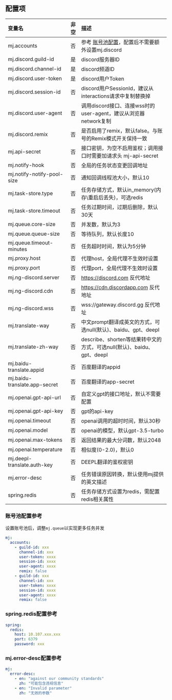 ## 配置项

| 变量名 | 非空 | 描述 |
| :-----| :----: | :---- |
| mj.accounts | 否 | 参考 [账号池配置](./config.md#%E8%B4%A6%E5%8F%B7%E6%B1%A0%E9%85%8D%E7%BD%AE%E5%8F%82%E8%80%83)，配置后不需要额外设置mj.discord |
| mj.discord.guild-id | 是 | discord服务器ID |
| mj.discord.channel-id | 是 | discord频道ID |
| mj.discord.user-token | 是 | discord用户Token |
| mj.discord.session-id | 否 | discord用户SessionId，建议从interactions请求中复制替换掉 |
| mj.discord.user-agent | 否 | 调用discord接口、连接wss时的user-agent，建议从浏览器network复制 |
| mj.discord.remix | 否 | 是否启用了remix，默认false。与账号的Remix模式开关保持一致 |
| mj.api-secret | 否 | 接口密钥，为空不启用鉴权；调用接口时需要加请求头 mj-api-secret |
| mj.notify-hook | 否 | 全局的任务状态变更回调地址 |
| mj.notify-notify-pool-size | 否 | 通知回调线程池大小，默认10 |
| mj.task-store.type | 否 | 任务存储方式，默认in_memory(内存\重启后丢失)，可选redis |
| mj.task-store.timeout | 否 | 任务过期时间，过期后删除，默认30天 |
| mj.queue.core-size | 否 | 并发数，默认为3 |
| mj.queue.queue-size | 否 | 等待队列，默认长度10 |
| mj.queue.timeout-minutes | 否 | 任务超时时间，默认为5分钟 |
| mj.proxy.host | 否 | 代理host，全局代理不生效时设置 |
| mj.proxy.port | 否 | 代理port，全局代理不生效时设置 |
| mj.ng-discord.server | 否 | https://discord.com 反代地址 |
| mj.ng-discord.cdn | 否 | https://cdn.discordapp.com 反代地址 |
| mj.ng-discord.wss | 否 | wss://gateway.discord.gg 反代地址 |
| mj.translate-way | 否 | 中文prompt翻译成英文的方式，可选null(默认)、baidu、gpt、deepl |
| mj.translate-zh-way | 否 | describe、shorten等结果转中文的方式，可选null(默认)、baidu、gpt、deepl |
| mj.baidu-translate.appid | 否 | 百度翻译的appid |
| mj.baidu-translate.app-secret | 否 | 百度翻译的app-secret |
| mj.openai.gpt-api-url | 否 | 自定义gpt的接口地址，默认不需要配置 |
| mj.openai.gpt-api-key | 否 | gpt的api-key |
| mj.openai.timeout | 否 | openai调用的超时时间，默认30秒 |
| mj.openai.model | 否 | openai的模型，默认gpt-3.5-turbo |
| mj.openai.max-tokens | 否 | 返回结果的最大分词数，默认2048 |
| mj.openai.temperature | 否 | 相似度(0-2.0)，默认0 |
| mj.deepl-translate.auth-key | 否 | DEEPL翻译的鉴权密钥 |
| mj.error-desc | 否 | 任务错误原因转换，默认使用mj提供的英文描述 |
| spring.redis | 否 | 任务存储方式设置为redis，需配置redis相关属性 |

### 账号池配置参考
设置账号池后，调整`mj.queue`以实现更多任务并发
```yaml
mj:
  accounts:
    - guild-id: xxx
      channel-id: xxx
      user-token: xxxx
      session-id: xxxx
      user-agent: xxxx
      remix: false
    - guild-id: xxx
      channel-id: xxx
      user-token: xxxx
      session-id: xxxx
      user-agent: xxxx
      remix: false
```

### spring.redis配置参考
```yaml
spring:
  redis:
    host: 10.107.xxx.xxx
    port: 6379
    password: xxx
```

### mj.error-desc配置参考
```yaml
mj:
  error-desc:
    - en: "against our community standards"
      zh: "可能包含违规信息"
    - en: "Invalid parameter"
      zh: "无效的参数"
```
